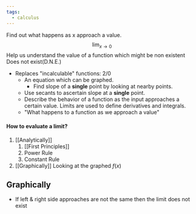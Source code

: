 ```yaml
---
tags:
  - calculus
---
```

Find out what happens as x approach a value.
$$\lim_{x \to 0} $$
Help us understand the value of a function which might be non existent
Does not exist(D.N.E.)

- Replaces "incalculable" functions: $2/0$
	- An equation which can be graphed. 
		- Find slope of a **single** point by looking at nearby points.
	- Use secants to ascertain slope at a **single** point.
	- Describe the behavior of a function as the input approaches a certain value. Limits are used to define derivatives and integrals.
	- "What happens to a function as we approach a value"
	  
#### How to evaluate a limit?
1. [[Analytically]]
	1. [[First Principles]]
	2. Power Rule
	3. Constant Rule
2. [[Graphically]]
   Looking at the graphed $f(x)$

## Graphically
- If left & right side approaches are not the same then the limit does not exist